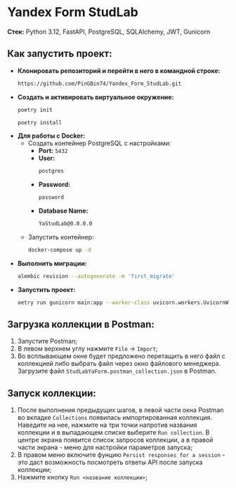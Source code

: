 # Yandex Form StudLab

**Стек:** Python 3.12, FastAPI, PostgreSQL, SQLAlchemy, JWT, Gunicorn

## Как запустить проект:

- **Клонировать репозиторий и перейти в него в командной строке:**
    ```sh
    https://github.com/PinGBin74/Yandex_Form_StudLab.git

- **Создать и активировать виртуальное окружение:**
    ```sh
    poetry init

    poetry install

- **Для работы с Docker:**
  - Создать контейнер PostgreSQL с настройками:
    - **Port:** `5432`
    - **User:** 
      ```sh
      postgres
      ```
    - **Password:**
      ```sh
      password
      ```
    - **Database Name:** 
      ```sh
      YaStudLab@0.0.0.0
      ```
  - Запустить контейнер:
    ```bash
    docker-compose up -d
    ```
- **Выполнить миграции:**
  ```sh
  alembic revision --autogenerate -m 'first_migrate'
  
- **Запустить проект:**
  ```sh
  oetry run gunicorn main:app --worker-class uvicorn.workers.UvicornWorker -c gunicorn.conf.py --reload


## Загрузка коллекции в Postman:

1. Запустите Postman;
2. В левом верхнем углу нажмите `File` -> `Import`;
3. Во всплывающем окне будет предложено перетащить в него файл с коллекцией либо выбрать файл через окно файлового менеджера.
Загрузите файл `StudLabYaForm.postman_collection.json` в Postman.

## Запуск коллекции:

1. После выполнения предыдущих шагов, в левой части окна Postman во вкладке `Collections` появилась импортированная коллекция.
Наведите на нее, нажмите на три точки напротив названия коллекции и в выпадающем списке выберите `Run collection`. В центре экрана появится список запросов коллекции,
а в правой части экрана - меню для настройки параметров запуска;
2. В правом меню включите фунцию `Persist responses for a session` - это даст возможность посмотреть ответы API после запуска коллекции;
3. Нажмите кнопку `Run <название коллекции>`;

